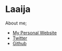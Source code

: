 # Laaija

About me;

- [My Personal Website](https://laaija.com)
- [Twitter](https://twitter.com/laaija)
- [Github](https://github.com/laaija)
